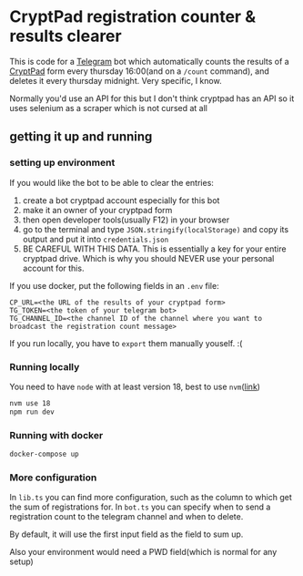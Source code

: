 # CryptPad registration counter & results clearer
This is code for a [Telegram](https://telegram.org) bot which automatically counts the results of a [CryptPad](https://cryptpad.org) form every thursday 16:00(and on a `/count` command), and deletes it every thursday midnight. Very specific, I know.

Normally you'd use an API for this but I don't think cryptpad has an API so it uses selenium as a scraper which is not cursed at all

## getting it up and running

### setting up environment

If you would like the bot to be able to clear the entries:
 1. create a bot cryptpad account especially for this bot
 2. make it an owner of your cryptpad form
 3. then open developer tools(usually F12) in your browser
 4. go to the terminal and type `JSON.stringify(localStorage)` and copy its output and put it into `credentials.json`
 5. BE CAREFUL WITH THIS DATA. This is essentially a key for your entire cryptpad drive. Which is why you should NEVER use your personal account for this.

If you use docker, put the following fields in an `.env` file:
```
CP_URL=<the URL of the results of your cryptpad form>
TG_TOKEN=<the token of your telegram bot>
TG_CHANNEL_ID=<the channel ID of the channel where you want to broadcast the registration count message>
```
If you run locally, you have to `export` them manually youself. :(


### Running locally
You need to have `node` with at least version 18, best to use `nvm`([link](https://github.com/nvm-sh/nvm))

```sh
nvm use 18
npm run dev
```

### Running with docker
```sh
docker-compose up
```

### More configuration
In `lib.ts` you can find more configuration, such as the column to which get the sum of registrations for. In `bot.ts` you can specify when to send a registration count to the telegram channel and when to delete.

By default, it will use the first input field as the field to sum up.

Also your environment would need a PWD field(which is normal for any setup)
